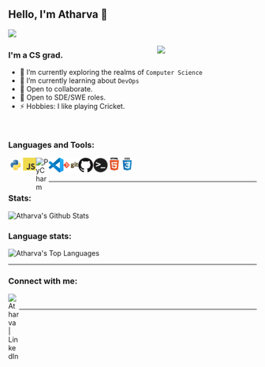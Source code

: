 ## Hello, I'm Atharva 👋

[<img src="https://komarev.com/ghpvc/?username=AtharvaMSable&label=Profile+Views&color=4287f5&style=flat" />](https://github.com/AtharvaMSable)

<img src="https://media.giphy.com/media/xUA7bdpLxQhsSQdyog/giphy.gif" align="right"  width="40%"/>


### I'm a CS grad.

- 🔭 I’m currently exploring the realms of `Computer Science`
- 🌱 I’m currently learning about `DevOps`
- 👯 Open to collaborate.
- 💼 Open to SDE/SWE roles.
- ⚡ Hobbies: I like playing Cricket.

<br/>


### Languages and Tools:

<img align="left" alt="python" width="30px" src="https://raw.githubusercontent.com/github/explore/80688e429a7d4ef2fca1e82350fe8e3517d3494d/topics/python/python.png" />

<img align="left" alt="JavaScript" width="26px" src="https://raw.githubusercontent.com/github/explore/80688e429a7d4ef2fca1e82350fe8e3517d3494d/topics/javascript/javascript.png"/>

<img align="left" alt="PyCharm" width="26px" src="https://upload.wikimedia.org/wikipedia/commons/1/1d/PyCharm_Icon.svg" />

<img align="left" alt="Visual Studio Code" width="30px" src="https://raw.githubusercontent.com/github/explore/80688e429a7d4ef2fca1e82350fe8e3517d3494d/topics/visual-studio-code/visual-studio-code.png" />

<img align="left" alt="Git" width="30px" src="https://raw.githubusercontent.com/github/explore/80688e429a7d4ef2fca1e82350fe8e3517d3494d/topics/git/git.png" />

<img align="left" alt="GitHub" width="30px" src="https://raw.githubusercontent.com/github/explore/78df643247d429f6cc873026c0622819ad797942/topics/github/github.png" />

<img align="left" alt="Terminal" width="30px" src="https://raw.githubusercontent.com/github/explore/80688e429a7d4ef2fca1e82350fe8e3517d3494d/topics/terminal/terminal.png" />

<img align="left" alt="HTML5" width="26px" src="https://raw.githubusercontent.com/github/explore/80688e429a7d4ef2fca1e82350fe8e3517d3494d/topics/html/html.png"/>

<img align="left" alt="CSS3" width="26px" src="https://raw.githubusercontent.com/github/explore/80688e429a7d4ef2fca1e82350fe8e3517d3494d/topics/css/css.png" />


<br/>
<br/>


---
### Stats:
<img alt="Atharva's Github Stats" src="https://github-readme-stats.vercel.app/api?username=AtharvaMSable&show_icons=true&count_private=true&theme=tokyonight" />



### Language stats:

<img alt="Atharva's Top Languages" src="https://github-readme-stats.vercel.app/api/top-langs/?username=AtharvaMSable&layout=compact&theme=tokyonight&hide=Jupyter%20Notebook"/>

---

### Connect with me:

[<img align="left" alt="Atharva | LinkedIn" width="22px" src="https://cdn.jsdelivr.net/npm/simple-icons@v3/icons/linkedin.svg" />][linkedin]

<br/>

---

<br/>

[website]: https://dev-atharva.netlify.app/
[leetcode]: https://leetcode.com/u/AtharvaSable/
[instagram]: https://instagram.com/atharva.021/
[linkedin]: https://www.linkedin.com/in/atharva-sable-2ba525250/
